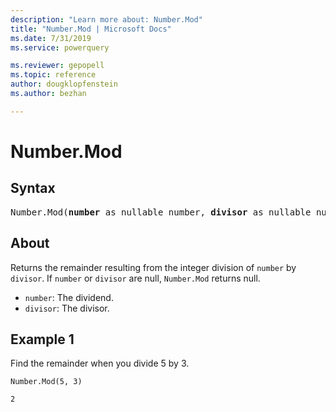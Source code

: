 ```yaml
---
description: "Learn more about: Number.Mod"
title: "Number.Mod | Microsoft Docs"
ms.date: 7/31/2019
ms.service: powerquery

ms.reviewer: gepopell
ms.topic: reference
author: dougklopfenstein
ms.author: bezhan

---
```

# Number.Mod

## Syntax

<pre>
Number.Mod(<b>number</b> as nullable number, <b>divisor</b> as nullable number, optional <b>precision</b> as nullable number) as nullable number
</pre>
  
## About  
Returns the remainder resulting from the integer division of `number` by `divisor`. If `number` or `divisor` are null, `Number.Mod` returns null. <ul> <li><code>number</code>: The dividend.</li> <li><code>divisor</code>: The divisor.</li> </ul>

## Example 1
Find the remainder when you divide 5 by 3.

```powerquery-m
Number.Mod(5, 3)
```

`2`
